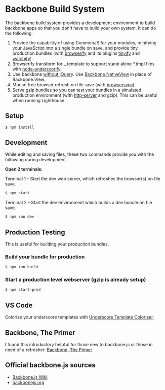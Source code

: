 # Backbone Build System

The backbone build system provides a development environment to build backbone apps so that you don't have to build your own system. It can do the following:

1. Provide the capability of using CommonJS for your modules, minifying your JavaScript into a single bundle on save, and provide tiny production bundles (with [browserify](https://browserify.org/) and its plugins [tinyify](https://www.npmjs.com/package/tinyify) and [watchify](https://www.npmjs.com/package/watchify)).
1. Browserify transform for \_.template to support stand alone \*.tmpl files with [node-underscorify](https://www.npmjs.com/package/node-underscorify).
1. Use backbone [without jQuery](https://github.com/jashkenas/backbone/wiki/Using-Backbone-without-jQuery#without-jquery). Use [Backbone.NativeView](https://github.com/akre54/Backbone.NativeView) in place of Backbone.View.
1. Mouse free browser refresh on file save (with [browsersync](https://browsersync.io/)).
1. Serve gzip bundles so you can test your bundles in a simulated production environment (with [http-server](https://www.npmjs.com/package/http-server) and gzip). This can be useful when running Lighthouse.

## Setup

```bash
$ npm install
```

## Development

While editing and saving files, these two commands provide you with the following during development.

**Open 2 terminals:**

Terminal 1 - Start the dev web server, which refreshes the browser(s) on file save.

```bash
$ npm start
```

Terminal 2 - Start the dev environment which builds a dev bundle on file save.

```bash
$ npm run dev
```

## Production Testing

This is useful for building your production bundles.

### Build your bundle for production

```bash
$ npm run build
```

### Start a production level webserver (gzip is already setup)

```bash
$ npm start-prod
```

## VS Code

Colorize your underscore templates with [Underscore Template Colorizer](https://marketplace.visualstudio.com/items?itemName=Shinworks.tmplcolorizer).

## Backbone, The Primer

I found this introductory helpful for those new to backbone.js or those in need of a refresher: [Backbone, The Primer](https://github.com/jashkenas/backbone/wiki/Backbone%2C-The-Primer)

## Official backbone.js sources

- [Backbone.js Wiki](https://github.com/jashkenas/backbone/wiki)
- [backbonejs.org](https://backbonejs.org/)
